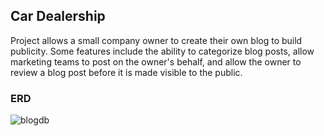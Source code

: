 ## Car Dealership
Project allows a small company owner to create their own blog to build publicity. Some features include the ability to categorize blog posts, allow marketing teams to post on the owner's behalf, and allow the owner to review a blog post before it is made visible to the public.

### ERD ###
![blogdb](https://user-images.githubusercontent.com/87887705/146993217-92144e9b-9b35-4cf9-8dd2-a8905985e93c.png)
